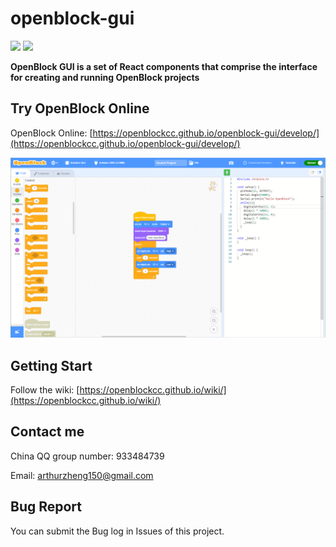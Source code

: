 # openblock-gui

![](https://img.shields.io/circleci/build/github/openblockcc/openblock-gui/develop) ![](https://img.shields.io/github/license/openblockcc/openblock-gui)

**OpenBlock GUI is a set of React components that comprise the interface for creating and running OpenBlock projects**

## Try OpenBlock Online

OpenBlock Online: [https://openblockcc.github.io/openblock-gui/develop/](https://openblockcc.github.io/openblock-gui/develop/)

<img src="docs\screenshoot1.png"/>

## Getting Start

Follow the wiki: [https://openblockcc.github.io/wiki/](https://openblockcc.github.io/wiki/)

## Contact me

China QQ group number: 933484739

Email: arthurzheng150@gmail.com

## Bug Report

You can submit the Bug log in Issues of this project.
